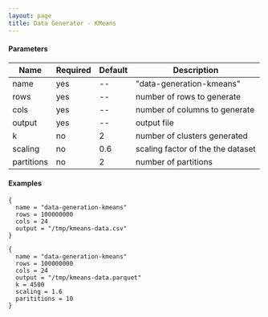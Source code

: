 ```yaml
---
layout: page
title: Data Generator - KMeans
---
```


#### Parameters

| Name    | Required | Default  | Description |
| ------- |---------------| ---------| ------------|
| name       | yes | -- | "data-generation-kmeans" |
| rows      | yes | -- | number of rows to generate |
| cols     | yes | -- | number of columns to generate |
| output   | yes | -- | output file |
| k      | no | 2 | number of clusters generated |
| scaling | no | 0.6 | scaling factor of the the dataset|
| partitions | no| 2 | number of partitions|

#### Examples

```hocon
{
  name = "data-generation-kmeans"
  rows = 100000000
  cols = 24
  output = "/tmp/kmeans-data.csv"
}
```

```hocon
{
  name = "data-generation-kmeans"
  rows = 100000000
  cols = 24
  output = "/tmp/kmeans-data.parquet"
  k = 4500
  scaling = 1.6
  parititions = 10
}
```
